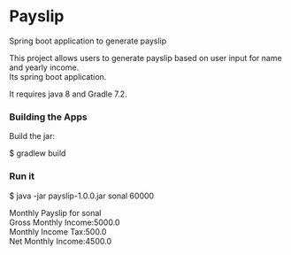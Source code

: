 # Payslip

Spring boot application to generate payslip

This project allows users to generate payslip based on user input for name and yearly income.  
Its spring boot application.

It requires java 8 and Gradle 7.2.

### Building the Apps

Build the jar:

$ gradlew build

### Run it

$ java -jar payslip-1.0.0.jar sonal 60000

Monthly Payslip for sonal  
Gross Monthly Income:5000.0  
Monthly Income Tax:500.0  
Net Monthly Income:4500.0  



